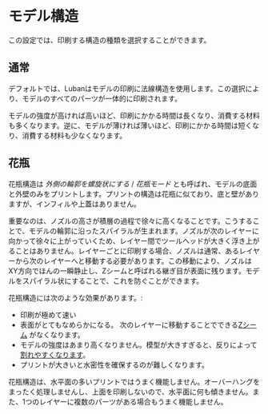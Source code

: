 モデル構造
====
この設定では、印刷する構造の種類を選択することができます。

通常
----
デフォルトでは、Lubanはモデルの印刷に法線構造を使用します。この選択により、モデルのすべてのパーツが一体的に印刷されます。

モデルの強度が高ければ高いほど、印刷にかかる時間は長くなり、消費する材料も多くなります。逆に、モデルが薄ければ薄いほど、印刷にかかる時間は短くなり、消費する材料も少なくなります。

花瓶
----
花瓶構造は *外側の輪郭を螺旋状にする* / *花瓶モード* とも呼ばれ、モデルの底面と外壁のみをプリントします。プリントの構造は花瓶に似ており、底と壁がありますが、インフィルや上蓋はありません。

重要なのは、ノズルの高さが積層の過程で徐々に高くなることです。こうすることで、モデルの輪郭に沿ったスパイラルが生まれます。ノズルが次のレイヤーに向かって徐々に上がっていくため、レイヤー間でツールヘッドが大きく浮き上がることはありません。レイヤーごとに印刷する場合、ノズルは通常、あるレイヤーから次のレイヤーへと移動する必要があります。この移動により、ノズルはXY方向でほんの一瞬静止し、Zシームと呼ばれる継ぎ目が表面に残ります。モデルをスパイラル状にすることで、これを防ぐことができます。

花瓶構造には次のような効果があります。:
* 印刷が極めて速い
* 表面がとてもなめらかになる。 次のレイヤーに移動することでできる[Zシーム](../troubleshooting/seam.md) がなくなります。
* モデルの強度はあまり高くなりません。模型が大きすぎると、反りによって[割れやすくなります](../troubleshooting/warping.md)。
* プリントが大きいと水密性を確保するのが難しくなります。

花瓶構造は、水平面の多いプリントではうまく機能しません。オーバーハングをまったく処理しませんし、上面を印刷しないので、水平面に何も傾きません。また、1つのレイヤーに複数のパーツがある場合もうまく機能しません。